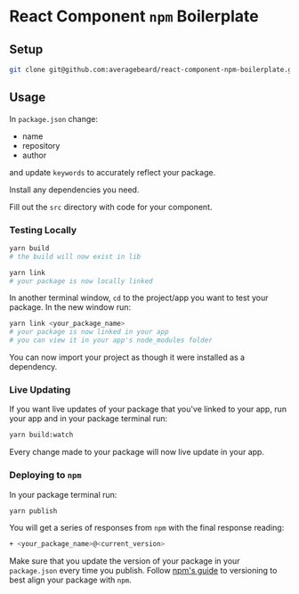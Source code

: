 # React Component `npm` Boilerplate

## Setup

```bash
git clone git@github.com:averagebeard/react-component-npm-boilerplate.git
```

## Usage

In `package.json` change:

-   name
-   repository
-   author

and update `keywords` to accurately reflect your package.

Install any dependencies you need.

Fill out the `src` directory with code for your component.

### Testing Locally

```bash
yarn build
# the build will now exist in lib

yarn link
# your package is now locally linked
```

In another terminal window, `cd` to the project/app you want to test your package. In the new window run:

```bash
yarn link <your_package_name>
# your package is now linked in your app
# you can view it in your app's node_modules folder
```

You can now import your project as though it were installed as a dependency.

### Live Updating

If you want live updates of your package that you've linked to your app, run your app and in your package terminal run:

```bash
yarn build:watch
```

Every change made to your package will now live update in your app.

### Deploying to `npm`

In your package terminal run:

```bash
yarn publish
```

You will get a series of responses from `npm` with the final response reading:

```bash
+ <your_package_name>@<current_version>
```

Make sure that you update the version of your package in your `package.json` every time you publish. Follow [npm's guide](https://docs.npmjs.com/about-semantic-versioning) to versioning to best align your package with `npm`.
